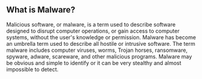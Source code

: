 ## What is Malware?

Malicious software, or malware, is a term used to describe software designed to disrupt computer operations, or gain access to computer systems, without the user's knowledge or permission. Malware has become an umbrella term used to describe all hostile or intrusive software. The term malware includes computer viruses, worms, Trojan horses, ransomware, spyware, adware, scareware, and other malicious programs. Malware may be obvious and simple to identify or it can be very stealthy and almost impossible to detect.
